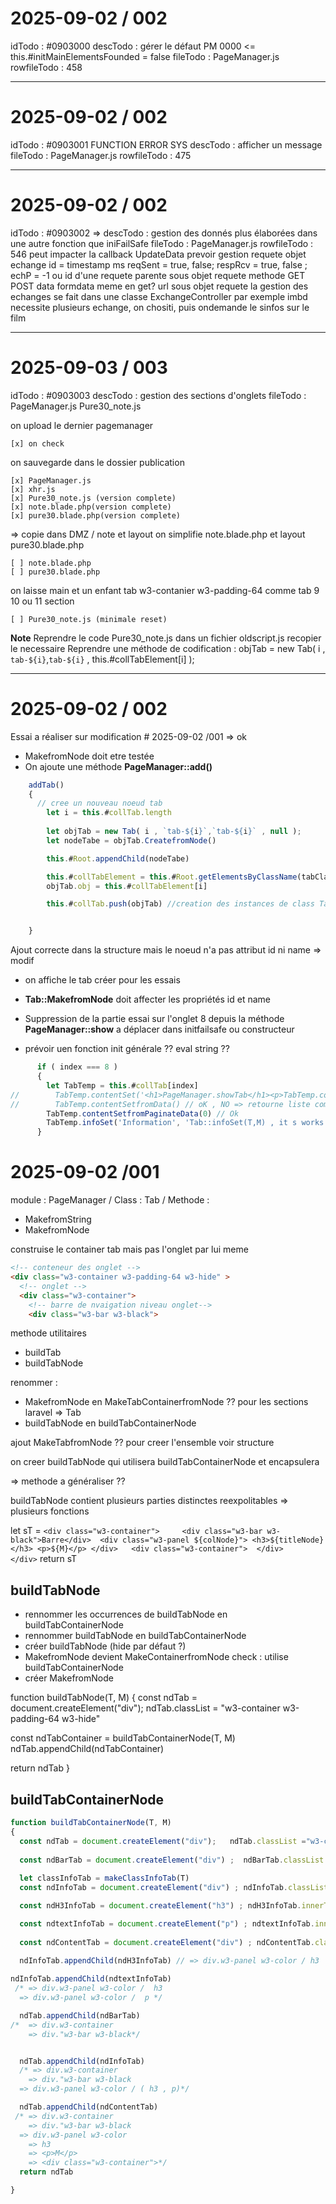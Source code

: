 # 2025-09-02 / 002
idTodo		: #0903000 
descTodo	: gérer le défaut PM 0000 <= this.#initMainElementsFounded = false
fileTodo	: PageManager.js
rowfileTodo	: 458

---

# 2025-09-02 / 002
idTodo		: #0903001  FUNCTION ERROR SYS
descTodo	: afficher un message
fileTodo	: PageManager.js
rowfileTodo	: 475

---

# 2025-09-02 / 002

idTodo		: #0903002 =>
descTodo	: gestion des donnés plus élaborées dans une autre fonction que iniFailSafe
fileTodo	: PageManager.js
rowfileTodo	: 546
peut impacter la callback UpdateData
prevoir gestion requete
objet echange 
	id = timestamp ms
	reqSent	 = true, false; 
	respRcv = true, false ;
	echP = -1 ou id  d'une requete parente
	sous objet requete
		methode GET POST
		data formdata meme en get?
		url
	sous objet requete
la gestion des echanges se fait dans une classe ExchangeController
par exemple imbd necessite plusieurs echange, on chositi, puis ondemande le sinfos sur le film

---

# 2025-09-03 / 003
idTodo		: #0903003
descTodo	: gestion des sections d'onglets
fileTodo	: PageManager.js Pure30_note.js


on upload le dernier pagemanager

	[x] on check 

on sauvegarde dans le dossier publication

	[x] PageManager.js
	[x]	xhr.js
	[x]	Pure30_note.js (version complete)
	[x]	note.blade.php(version complete)
	[x]	pure30.blade.php(version complete)


=> copie dans DMZ /  note et layout
on simplifie  note.blade.php et layout pure30.blade.php

 	[ ] note.blade.php 
 	[ ] pure30.blade.php
  
on laisse main  et un enfant tab w3-contanier w3-padding-64 comme tab 9 10 ou 11 section

	[ ]	Pure30_note.js (minimale reset)

**Note**
Reprendre le code Pure30_note.js dans un fichier oldscript.js recopier le necessaire
Reprendre une méthode de codification  : objTab = new Tab( i , `tab-${i}`,`tab-${i}` , this.#collTabElement[i] );




---


# 2025-09-02 / 002

Essai a réaliser sur modification # 2025-09-02 /001 => ok
- MakefromNode doit etre testée
- On ajoute une méthode **PageManager::add()**

```js
    addTab()
    {
      // cree un nouveau noeud tab
        let i = this.#collTab.length
        
        let objTab = new Tab( i , `tab-${i}`,`tab-${i}` , null );
        let nodeTabe = objTab.CreatefromNode()

        this.#Root.appendChild(nodeTabe)

        this.#collTabElement = this.#Root.getElementsByClassName(tabClass) // recupere tous les onglets document
        objTab.obj = this.#collTabElement[i]

        this.#collTab.push(objTab) //creation des instances de class Tab en memoire


    }
```

Ajout correcte dans la structure mais le noeud n'a pas attribut id ni name
=> modif 
- on affiche le  tab créer pour les essais

- **Tab::MakefromNode** doit affecter les propriétés id et name

- Suppression de la partie essai sur l'onglet 8 depuis la méthode **PageManager::show**
	a déplacer dans initfailsafe ou constructeur

- prévoir uen fonction init générale ?? eval string ??

```js
      if ( index === 8 )
      {
        let TabTemp = this.#collTab[index]
//        TabTemp.contentSet('<h1>PageManager.showTab</h1><p>TabTemp.contentSet</p>')
//        TabTemp.contentSetfromData() // oK , NO => retourne liste complete sans pagination
        TabTemp.contentSetfromPaginateData(0) // Ok
        TabTemp.infoSet('Information', 'Tab::infoSet(T,M) , it s works' )
      }
```



# 2025-09-02 /001
module : PageManager / Class : Tab / Methode : 

- MakefromString
- MakefromNode

construise le container tab mais pas l'onglet par lui meme
```html
<!-- conteneur des onglet -->
<div class="w3-container w3-padding-64 w3-hide" >
  <!-- onglet -->
  <div class="w3-container">
    <!-- barre de nvaigation niveau onglet-->
    <div class="w3-bar w3-black">
```


methode utilitaires
- buildTab
- buildTabNode

renommer :
- MakefromNode en MakeTabContainerfromNode  ?? pour les sections laravel => Tab 
- buildTabNode en buildTabContainerNode

ajout MakeTabfromNode ?? pour creer l'ensemble voir structure

on creer buildTabNode qui utilisera buildTabContainerNode et encapsulera 

=> methode a généraliser ??

buildTabNode contient plusieurs parties distinctes reexpolitables => plusieurs fonctions


  let sT = `<div class="w3-container">    
	            <div class="w3-bar w3-black">Barre</div> 
	            <div class="w3-panel ${colNode}">
                <h3>${titleNode}</h3>
                <p>${M}</p>
              </div>  
	            <div class="w3-container"> 
              </div>	
            </div>`
  return sT        

## buildTabNode

- rennommer les occurrences de buildTabNode en buildTabContainerNode
- rennommer buildTabNode en buildTabContainerNode
- créer buildTabNode (hide par défaut ?)
- MakefromNode devient MakeContainerfromNode
  check : utilise buildTabContainerNode 
- créer MakefromNode 

function buildTabNode(T, M)
{
  const ndTab = document.createElement("div");
  ndTab.classList = "w3-container w3-padding-64 w3-hide"
 
  const ndTabContainer = buildTabContainerNode(T, M)
  ndTab.appendChild(ndTabContainer)
  
  return ndTab
}

## buildTabContainerNode

```js
function buildTabContainerNode(T, M)
{
  const ndTab = document.createElement("div");   ndTab.classList ="w3-container" => div.w3-container
  
  const ndBarTab = document.createElement("div") ;  ndBarTab.classList = "w3-bar w3-black";  ndBarTab.innerHTML="w3-bar" // => div.w3-bar w3-black
  
  let classInfoTab = makeClassInfoTab(T)
  const ndInfoTab = document.createElement("div") ; ndInfoTab.classList = classInfoTab //   => div.w3-panel w3-color

  const ndH3InfoTab = document.createElement("h3") ; ndH3InfoTab.innerText = T //   => <h3>T</h3>

  const ndtextInfoTab = document.createElement("p") ; ndtextInfoTab.innerText = M //   => <p>M</p>
  
  const ndContentTab = document.createElement("div") ; ndContentTab.classList ="w3-container" //  => <div class="w3-container">
  
  ndInfoTab.appendChild(ndH3InfoTab) // => div.w3-panel w3-color / h3

ndInfoTab.appendChild(ndtextInfoTab)
 /* => div.w3-panel w3-color /  h3
  => div.w3-panel w3-color /  p */

  ndTab.appendChild(ndBarTab) 
/*  => div.w3-container
    => div."w3-bar w3-black*/


  ndTab.appendChild(ndInfoTab)
  /* => div.w3-container
    => div."w3-bar w3-black
  => div.w3-panel w3-color / ( h3 , p)*/

  ndTab.appendChild(ndContentTab)
 /* => div.w3-container
    => div."w3-bar w3-black
  => div.w3-panel w3-color
    => h3
    => <p>M</p>
    => <div class="w3-container">*/
  return ndTab

}
```
